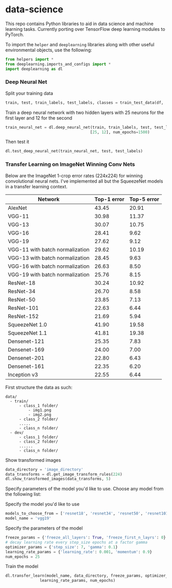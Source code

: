 # data-science

This repo contains Python libraries to aid in data science and machine learning tasks. Currently porting over TensorFlow deep learning modules to PyTorch.

To import the `helper` and `deeplearning` libraries along with other useful environmental objects, use the following:

```python
from helpers import *
from deeplearning.imports_and_configs import *
import deeplearning as dl
```

### Deep Neural Net

Split your training data

```python
train, test, train_labels, test_labels, classes = train_test_data(df, 'label')
```

Train a deep neural network with two hidden layers with 25 neurons for the first layer and 12 for the second

```python
train_neural_net = dl.deep_neural_net(train, train_labels, test, test_labels, 
                                     [25, 12], num_epochs=1500)
```

Then test it

```python
dl.test_deep_neural_net(train_neural_net, test, test_labels)
```

### Transfer Learning on ImageNet Winning Conv Nets

Below are the ImageNet 1-crop error rates (224x224) for winning convolutional neural nets. I've implemented all but the SqueezeNet models in a transfer learning context.

| Network |	Top-1 error | Top-5 error |
| ------- | ----------- | ----------- |
| AlexNet |	43.45 |	20.91 |
| VGG-11 |	30.98 |	11.37 |
| VGG-13 |	30.07 |	10.75 |
| VGG-16 |	28.41 |	9.62 |
| VGG-19 |	27.62 |	9.12 |
| VGG-11 with batch normalization |	29.62 |	10.19 |
| VGG-13 with batch normalization |	28.45 |	9.63 |
| VGG-16 with batch normalization |	26.63 |	8.50 |
| VGG-19 with batch normalization |	25.76 |	8.15 |
| ResNet-18 |	30.24 |	10.92 |
| ResNet-34 |	26.70 |	8.58 |
| ResNet-50 |	23.85 |	7.13 |
| ResNet-101 |	22.63 |	6.44 |
| ResNet-152 |	21.69 |	5.94 |
| SqueezeNet 1.0 |	41.90 |	19.58 |
| SqueezeNet 1.1 |	41.81 |	19.38 |
| Densenet-121 |	25.35 |	7.83 |
| Densenet-169 |	24.00 |	7.00 |
| Densenet-201 |	22.80 |	6.43 |
| Densenet-161 |	22.35 |	6.20 |
| Inception v3 |	22.55 |	6.44 |


First structure the data as such:

```
data/
  - train/
      - class_1 folder/
          - img1.png
          - img2.png
      - class_2 folder/
      .....
      - class_n folder/
  - dev/
      - class_1 folder/
      - class_2 folder/
      ......
      - class_n folder/
```

Show transformed images

```python
data_directory = 'image_directory'
data_transforms = dl.get_image_transform_rules(224)
dl.show_transformed_images(data_transforms, 5)
```

Specify parameters of the model you'd like to use. Choose any model from the following list:

Specify the model you'd like to use

```python
models_to_choose_from = ['resnet18', 'resnet34', 'resnet50', 'resnet101', 'resnet152', 'densenet121', 'densenet161', 'densenet169', 'densenet201', 'vgg11', 'vgg13', 'vgg16', 'vgg19']
model_name = 'vgg19'
```

Specify the parameters of the model

```python
freeze_params = {'freeze_all_layers': True, 'freeze_first_n_layrs': 0}
# decay learning rate every step_size epochs at a factor gamma
optimizer_params = {'step_size': 7, 'gamma': 0.1}
learning_rate_params = {'learning_rate': 0.001, 'momentum': 0.9}
num_epochs = 25
```

Train the model 

```python
dl.transfer_learn(model_name, data_directory, freeze_params, optimizer_params,
               learning_rate_params, num_epochs)
```